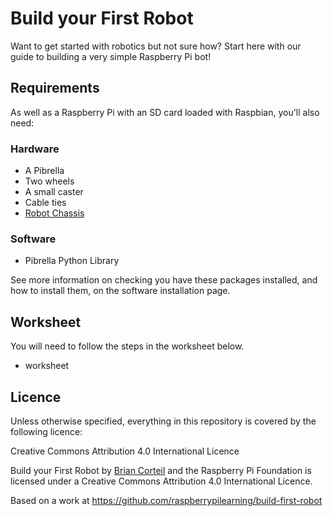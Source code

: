 # Build your First Robot

Want to get started with robotics but not sure how? Start here with our guide to building a very simple Raspberry Pi bot!

## Requirements
As well as a Raspberry Pi with an SD card loaded with Raspbian, you'll also need:

### Hardware
- A Pibrella
- Two wheels
- A small caster
- Cable ties
- [Robot Chassis]()

### Software
- Pibrella Python Library

See more information on checking you have these packages installed, and how to install them, on the software installation page.

## Worksheet
You will need to follow the steps in the worksheet below.

- worksheet

## Licence
Unless otherwise specified, everything in this repository is covered by the following licence:

Creative Commons Attribution 4.0 International Licence

Build your First Robot by [Brian Corteil](https://github.com/Corteil/RaspberryPiBot) and the Raspberry Pi Foundation is licensed under a Creative Commons Attribution 4.0 International Licence.

Based on a work at https://github.com/raspberrypilearning/build-first-robot